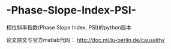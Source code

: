 # -Phase-Slope-Index-PSI-
相位斜率指数(Phase Slope Index, PSI)的python版本

论文原文与官方matlab代码：
http://doc.ml.tu-berlin.de/causality/

